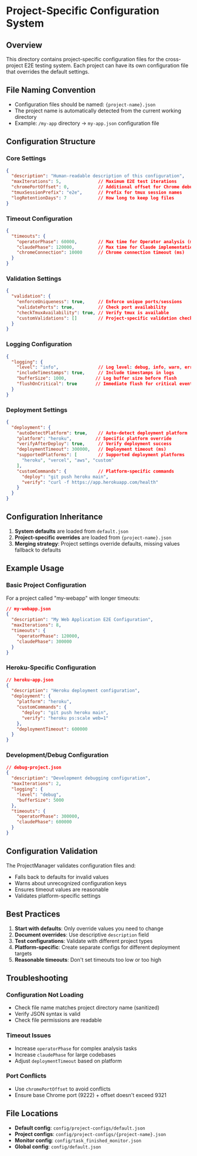 # Project-Specific Configuration System

## Overview

This directory contains project-specific configuration files for the cross-project E2E testing system. Each project can have its own configuration file that overrides the default settings.

## File Naming Convention

- Configuration files should be named: `{project-name}.json`
- The project name is automatically detected from the current working directory
- Example: `/my-app` directory → `my-app.json` configuration file

## Configuration Structure

### Core Settings

```json
{
  "description": "Human-readable description of this configuration",
  "maxIterations": 5,              // Maximum E2E test iterations
  "chromePortOffset": 0,           // Additional offset for Chrome debug port
  "tmuxSessionPrefix": "e2e",      // Prefix for tmux session names
  "logRetentionDays": 7            // How long to keep log files
}
```

### Timeout Configuration

```json
{
  "timeouts": {
    "operatorPhase": 60000,        // Max time for Operator analysis (ms)
    "claudePhase": 120000,         // Max time for Claude implementation (ms)
    "chromeConnection": 10000      // Chrome connection timeout (ms)
  }
}
```

### Validation Settings

```json
{
  "validation": {
    "enforceUniqueness": true,     // Enforce unique ports/sessions
    "validatePorts": true,         // Check port availability
    "checkTmuxAvailability": true, // Verify tmux is available
    "customValidations": []        // Project-specific validation checks
  }
}
```

### Logging Configuration

```json
{
  "logging": {
    "level": "info",               // Log level: debug, info, warn, error
    "includeTimestamps": true,     // Include timestamps in logs
    "bufferSize": 1000,           // Log buffer size before flush
    "flushOnCritical": true       // Immediate flush for critical events
  }
}
```

### Deployment Settings

```json
{
  "deployment": {
    "autoDetectPlatform": true,    // Auto-detect deployment platform
    "platform": "heroku",         // Specific platform override
    "verifyAfterDeploy": true,     // Verify deployment success
    "deploymentTimeout": 300000,   // Deployment timeout (ms)
    "supportedPlatforms": [        // Supported deployment platforms
      "heroku", "vercel", "aws", "custom"
    ],
    "customCommands": {            // Platform-specific commands
      "deploy": "git push heroku main",
      "verify": "curl -f https://app.herokuapp.com/health"
    }
  }
}
```

## Configuration Inheritance

1. **System defaults** are loaded from `default.json`
2. **Project-specific overrides** are loaded from `{project-name}.json`
3. **Merging strategy**: Project settings override defaults, missing values fallback to defaults

## Example Usage

### Basic Project Configuration

For a project called "my-webapp" with longer timeouts:

```json
// my-webapp.json
{
  "description": "My Web Application E2E Configuration",
  "maxIterations": 8,
  "timeouts": {
    "operatorPhase": 120000,
    "claudePhase": 300000
  }
}
```

### Heroku-Specific Configuration

```json
// heroku-app.json
{
  "description": "Heroku deployment configuration",
  "deployment": {
    "platform": "heroku",
    "customCommands": {
      "deploy": "git push heroku main",
      "verify": "heroku ps:scale web=1"
    },
    "deploymentTimeout": 600000
  }
}
```

### Development/Debug Configuration

```json
// debug-project.json
{
  "description": "Development debugging configuration",
  "maxIterations": 2,
  "logging": {
    "level": "debug",
    "bufferSize": 5000
  },
  "timeouts": {
    "operatorPhase": 300000,
    "claudePhase": 600000
  }
}
```

## Configuration Validation

The ProjectManager validates configuration files and:

- Falls back to defaults for invalid values
- Warns about unrecognized configuration keys
- Ensures timeout values are reasonable
- Validates platform-specific settings

## Best Practices

1. **Start with defaults**: Only override values you need to change
2. **Document overrides**: Use descriptive `description` field
3. **Test configurations**: Validate with different project types
4. **Platform-specific**: Create separate configs for different deployment targets
5. **Reasonable timeouts**: Don't set timeouts too low or too high

## Troubleshooting

### Configuration Not Loading
- Check file name matches project directory name (sanitized)
- Verify JSON syntax is valid
- Check file permissions are readable

### Timeout Issues
- Increase `operatorPhase` for complex analysis tasks
- Increase `claudePhase` for large codebases
- Adjust `deploymentTimeout` based on platform

### Port Conflicts
- Use `chromePortOffset` to avoid conflicts
- Ensure base Chrome port (9222) + offset doesn't exceed 9321

## File Locations

- **Default config**: `config/project-configs/default.json`
- **Project configs**: `config/project-configs/{project-name}.json`
- **Monitor config**: `config/task_finished_monitor.json`
- **Global config**: `config/default.json`